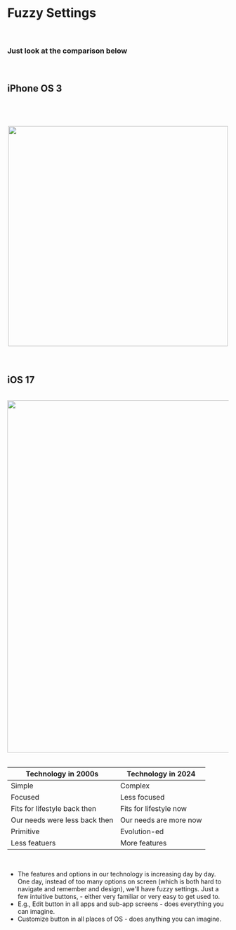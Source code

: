 # Fuzzy Settings

<br>

### Just look at the comparison below

<br>

## iPhone OS 3

<br>

<h1 align="center">
<image width="500px" src="https://cdn.britannica.com/94/102994-050-184833AC/telephone-addition-iPhone-Web-browser-Internet-content-2007.jpg">

<br>

<br>

## iOS 17

<br>

<image width="800px" src="https://www.apple.com/v/ios/ios-17/a/images/meta/ios-17__ni2koxyri7m2_og.png">

<br>

<br>

| Technology in 2000s | Technology in 2024 |
| --- | --- |
| Simple | Complex |
| Focused | Less focused |
| Fits for lifestyle back then | Fits for lifestyle now |
| Our needs were less back then | Our needs are more now |
| Primitive | Evolution-ed |
| Less featuers | More features |


<br>

* The features and options in our technology is increasing day by day. One day, instead of too many options on screen (which is both hard to navigate and remember and design), we'll have fuzzy settings. Just a few intuitive buttons, - either very familiar or very easy to get used to.
* E.g., Edit button in all apps and sub-app screens - does everything you can imagine.
* Customize button in all places of OS - does anything you can imagine.

<br>
